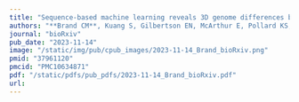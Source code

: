 ```yaml
---
title: "Sequence-based machine learning reveals 3D genome differences between bonobos and chimpanzees"
authors: "**Brand CM**, Kuang S, Gilbertson EN, McArthur E, Pollard KS, Webster TH, Capra JA."
journal: "bioRxiv"
pub_date: "2023-11-14"
image: "/static/img/pub/cpub_images/2023-11-14_Brand_bioRxiv.png"
pmid: "37961120"
pmcid: "PMC10634871"
pdf: "/static/pdfs/pub_pdfs/2023-11-14_Brand_bioRxiv.pdf"
url: 
---
```

